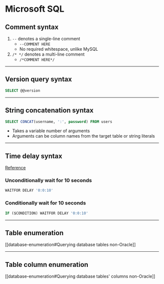 # Microsoft SQL

## Comment syntax

1. `--` denotes a single-line comment
	* `--COMMENT HERE`
	* No required whitespace, unlike MySQL
2. `/* */` denotes a multi-line comment
	* `/*COMMENT HERE*/` 

---

## Version query syntax

```sql
SELECT @@version
```

---

## String concatenation syntax

```sql
SELECT CONCAT(username, ':', password) FROM users
```

* Takes a variable number of arguments
* Arguments can be column names from the target table or string literals

---

## Time delay syntax

[Reference](https://portswigger.net/web-security/sql-injection/cheat-sheet)

### Unconditionally wait for 10 seconds

```sql
WAITFOR DELAY '0:0:10'
```

### Conditionally wait for 10 seconds

```sql
IF ($CONDITION) WAITFOR DELAY '0:0:10'
```

---

## Table enumeration

[[database-enumeration#Querying database tables non-Oracle]]

---

## Table column enumeration

[[database-enumeration#Querying database tables' columns non-Oracle]]
